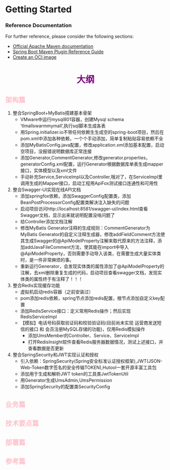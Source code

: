 # Getting Started

### Reference Documentation

For further reference, please consider the following sections:

* [Official Apache Maven documentation](https://maven.apache.org/guides/index.html)
* [Spring Boot Maven Plugin Reference Guide](https://docs.spring.io/spring-boot/docs/2.7.11/maven-plugin/reference/html/)
* [Create an OCI image](https://docs.spring.io/spring-boot/docs/2.7.11/maven-plugin/reference/html/#build-image)

# <div style="color: purple;text-align: center;">大纲</div>
## <span style="color: pink;">架构篇</span>
1. 整合SpringBoot+MyBatis搭建基本骨架
   + VMware中运行mysql801容器，创建Mysql schema ‘tlmallswarmmymall’,执行sql脚本生成各表
   + 用Spring.initializer.io不带任何依赖生生成空的spring-boot项目，然后在pom.xml中添加各种依赖，一个个手动添加，简单复制粘贴容易依赖不全
   + 添加MyBatisConfig.java配置，修改application.xml添加基本配置，启动空项目，没报错说明数据库正常连接
   + 添加Generator,CommentGenerator,修改generator.properties，generatorConfig.xml配置，运行Generator根据数据库单表生成mapper接口，实体模型以及xml文件
   + 手动补充Service,ServiceImpl以及Controller,哦对了，在ServiceImpl里调用生成的Mapper接口，启动工程用ApiFox测试接口连通性和可用性
2. 整合Swagger-UI实现在线API文档
   + 添加springfox依赖，添加SwaggerConfig配置类，添加BeanPostProcessorConfig配置类解决注入缺失的问题
   + 启动项目访问http://localhost:8581/swagger-ui/index.html查看Swagger文档，显示出来就说明配置没啥问题了
   + 给Controller添加文档注解
   + 修改MyBatis Generator注释的生成规则：CommentGenerator为MyBatis Generator的自定义注释生成器，修改addFieldComment方法使其生成Swagger的@ApiModelProperty注解来取代原来的方法注释，添加addJavaFileComment方法，使其能在import中导入@ApiModelProperty，否则需要手动导入该类，在需要生成大量实体类时，是一件非常麻烦的事。
   + 重新运行Generator，会发现实体类的属性添加了@ApiModelProperty的注解，去xml删除重复生成的代码，启动项目查看swagger文档，发现实体类的属性终于有注释了！！！
3. 整合Redis实现缓存功能
   + 虚拟机启动redis容器（之前安装过）
   + pom添加redis依赖，spring节点添加redis配置，根节点添加自定义key配置
   + 添加RedisService接口：定义常用Redis操作；然后实现RedisServiceImpl
   + 【模拟】电话号码获取验证码和校验验证码(目前尚未实现 运营商发送短信的接口 和 会员注册MySQL存储的功能)，仅用Redis模拟操作
     + 添加UmsMember的Controller、Service、ServiceImpl
     + 打开RedisInsight软件查看Redis服务器数据情况，测试上述接口，并查看数据是否更新
4. 整合SpringSecurity和JWT实现认证和授权
   + 引入依赖：SpringSecurity(Spring安全标准认证授权框架),JWT(JSON-Web-Token数字签名的安全传输TOKEN),Hutool一套开源丰富工具包
   + 添加用于生成和解析JWT token的工具类JwtTokenUtil
   + 用Generator生成UmsAdmin,UmsPermission
   + 添加SpringSecurity的配置类SecurityConfig
## <span style="color: pink;">业务篇</span>
## <span style="color: pink;">技术要点篇</span>
## <span style="color: pink;">部署篇</span>
## <span style="color: pink;">参考篇</span>
